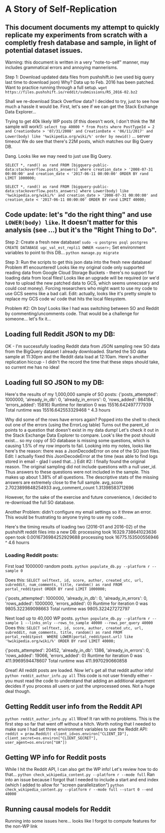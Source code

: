 # A Story of Self-Replication
## This document documents my attempt to quickly replicate my experiments from scratch with a completly fresh database and sample, in light of potential dataset issues.

Warning: this document is written in a very "note-to-self" manner, may includes grammatical errors and annoying mannerisms.

Step 1: Download updated data files from pushshift.io (we used big query last time to download json)
Why? Data up to Feb. 2016 has been patched. Want to practice running through a full setup.
`wget https://files.pushshift.io/reddit/submissions/RS_2016-02.bz2`

Shall we re-download Stack Overflow data? I decided to try, just to see how much a hassle it would be.
First, let's see if we can get the Stack Exchange Data Explorer...

Trying to get 40k likely WP posts (if this doesn't work, I don't think the 1M sample will work!):
`select top 40000 * from Posts where PostTypeId = 2 and CreationDate > '07/31/2008' and CreationDate < '06/11/2017' and Lower(body) like '%wikipedia.org/wiki/%' order by newid()`
... server timeout
We do see that there's 22M posts, which matches our Big Query DB.

Dang. Looks like we may need to just use Big Query.


`SELECT *, rand() as rand FROM [bigquery-public-data:stackoverflow.posts_answers] where creation_date > '2008-07-31 00:00:00' and creation_date < '2017-06-11 00:00:00' ORDER BY rand LIMIT 1000000;`

`SELECT *, rand() as rand FROM [bigquery-public-data:stackoverflow.posts_answers] where Lower(body) like '%wikipedia.org/wiki/%' and creation_date > '2008-07-31 00:00:00' and creation_date < '2017-06-11 00:00:00' ORDER BY rand LIMIT 40000;`

## Code update: let's "do the right thing" and use `LOWER(body) like`. It doesn't matter for this analysis (see ...) but it's the "Right Thing to Do".



Step 2: Create a fresh new database!
`sudo -u postgres psql postgres`
`CREATE DATABASE ugc_val_est_repli1 OWNER <user>;`
Set environment variables to point to this DB...
`python manage.py migrate`

Step 3: Run the scripts to get this json data into the fresh new database!
Problem #1 encountered! Looks like my original code only supported reading data from Google Cloud Storage Buckets - there's no support for loading data from local files! Looks like an upgrade will be required (or we'd have to upload the new patched data to GCS, which seems unnecssary and could cost money).
Forcing researchers who might want to use my code to use GCS seems like a bad call.
Edit: actually, looks like it's pretty simple to replace my GCS code w/ code that hits the local filesystem.

Problem #2: Oh boy! Looks like I had was switching between SO and Reddit by commenting/uncomments code. That would be a challenge for someone... let's fix it...


## Loading full Reddit JSON to my DB:
OK - I'm successfully loading Reddit data from JSON sampling new SO data from the BigQuery dataset I already downloaded.
Started the SO data sample at 11:30pm and the Reddit data load at 12:10am.
Here's another replication hiccup - I didn't the record the time that these steps should take, so current me has no idea!

## Loading full SO JSON to my DB:
Here's the results of my 1,000,000 sample of SO posts:
{'posts_attempted': 1000000, 'already_in_db': 0, 'already_in_errors': 0, 'rows_added': 984184, 'errors_added': 15816}
Runtime for iteration 0 was 15516.642497777939
Total runtime was 15516.642553329468
^ 4.3 hours

Why did some of the rows have errors again? Popped into the shell to check out one of the errors (using the ErrorLog table)
Turns out the parent_id points to a question that doesn't exist in my data dump!
Let's check it out in the Stack Exchange Data Explorer to compare.
Look's like the post should exist... so my copy of SO database is missing some questions, which is causing 1.5% of my row imports to fail.
Looking into my notes, looks like here's the reason: there was a JsonDecodeError on one of the SO json files.
Edit: I actually fixed this JsonDecodeError at the time (was able to find logs stored in email - glad I used that...)
Edit #2: I finally found the original reason. The original sampling did not include questions with a null user_id. Thus answers to these questions were not included in the sample. This makes up about 1.38% of all questions. The descriptive stats of the missing answers are extremely close to the full sample.
avg_score 2.7023899848254933
avg_comment_count 1.31398583712696

However, for the sake of the exercise and future convenience, I decided to re-download the full SO database.

Another Problem: didn't configure my email settings so it threw an error. This would be frustrating to anyone trying to use my code...


Here's the timing results of loading two (2016-01 and 2016-02) of the pushshift reddit files into a new DB:
processing took 16329.738641023636
open took 0.0016736984252929688
processing took 16775.153500556946
^ 4.6 hourrs


### Loading Reddit posts:
First load 1000000 random posts.
`python populate_db.py --platform r --sample 0`

Does this:
`SELECT selftext, id, score, author, created_utc, url, subreddit, num_comments, title, random() as rand FROM portal_redditpost ORDER BY rand LIMIT 1000000;`

{'posts_attempted': 1000000, 'already_in_db': 0, 'already_in_errors': 0, 'rows_added': 1000000, 'errors_added': 0}
Runtime for iteration 0 was 9805.322369098663
Total runtime was 9805.322427272797

Next load up to 40,000 WP posts.
`python populate_db.py --platform r --sample 1 --links_only --rows_to_sample 40000 --rows_per_query 40000`
Does this:
`SELECT selftext, id, score, author, created_utc, url, subreddit, num_comments, title, random() as rand FROM portal_redditpost  WHERE LOWER(portal_redditpost.url) like '%wikipedia.org/wiki/%' ORDER BY rand LIMIT 40000;`

{'posts_attempted': 20452, 'already_in_db': 1386, 'already_in_errors': 0, 'rows_added': 19066, 'errors_added': 0}
Runtime for iteration 0 was 411.9969594478607
Total runtime was 411.9970290660858

Great! All reddit posts are loaded. Now let's get all that reddit author info!
`python reddit_author_info.py all`
This code is not user friendly either - you must read the code to understand that adding an additional argument decides if you process all users or just the unprocessed ones. Not a huge deal though.



## Getting Reddit user info from the Reddit API
`python reddit_author_info.py all`
Wow! It ran with no problems. This is the first step so far that went off without a hitch.
Worth noting that I needed to make sure I had set three environment variables to use the Reddit API:
`reddit = praw.Reddit(
        client_id=os.environ["CLIENT_ID"], 
        client_secret=os.environ["CLIENT_SECRET"], user_agent=os.environ["UA"])`


## Getting WP info for Reddit posts
While I hit the Reddit API, I can also get the WP info!
Let's review how to do that...
`python check_wikipedia_content.py --platform r --mode full`
Ran into an issue because I forgot that I needed to include a start and end index (which I added to allow for "screen parallelization")
`python check_wikipedia_content.py --platform r --mode full --start 0 --end 40000`


## Running causal models for Reddit
Running into some issues here... looks like I forgot to compute features for the non-WP link